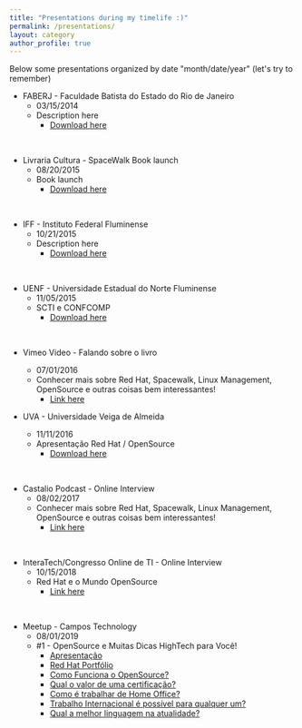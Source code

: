 ```yaml
---
title: "Presentations during my timelife :)"
permalink: /presentations/
layout: category
author_profile: true
---
```

Below some presentations organized by date "month/date/year" (let's try to remember)


- FABERJ - Faculdade Batista do Estado do Rio de Janeiro
  - 03/15/2014
  - Description here
    - [Download here](#)

<br/>

- Livraria Cultura - SpaceWalk Book launch
  - 08/20/2015
  - Book launch
    - [Download here](#)

<br/>

- IFF - Instituto Federal Fluminense
  - 10/21/2015
  - Description here
    - [Download here](#)

<br/>

- UENF - Universidade Estadual do Norte Fluminense
  - 11/05/2015
  - SCTI e CONFCOMP
    - [Download here](/assets/files/SCTI_11.05.2015.pdf)

<br/>

- Vimeo Video - Falando sobre o livro
  - 07/01/2016
  - Conhecer mais sobre Red Hat, Spacewalk, Linux Management, OpenSource e outras coisas bem interessantes!
    - [Link here](https://vimeo.com/173124755)


- UVA - Universidade Veiga de Almeida
  - 11/11/2016
  - Apresentação Red Hat / OpenSource
    - [Download here](#)

<br/>

- Castalio Podcast - Online Interview
  - 08/02/2017
  - Conhecer mais sobre Red Hat, Spacewalk, Linux Management, OpenSource e outras coisas bem interessantes!
    - [Link here](https://www.youtube.com/watch?v=U8V6_7ZotwI)

<br/>

- InteraTech/Congresso Online de TI - Online Interview
  - 10/15/2018
  - Red Hat e o Mundo OpenSource
    - [Link here](https://www.youtube.com/watch?v=59F9iYH0KBQ)

<br/>

- Meetup - Campos Technology
  - 08/01/2019 
  - #1 - OpenSource e Muitas Dicas HighTech para Você!
    - [Apresentação](/assets/files/meetup_01_Apresentacao.pdf)
    - [Red Hat Portfólio](/assets/files/meetup_01_Red_Hat_Corporate_Presentation_PT-BR.pdf)
    - [Como Funciona o OpenSource?](/assets/files/meetup_01_Como_funciona_o_OpenSource.pdf)
    - [Qual o valor de uma certificação?](/assets/files/meetup_01_Qual_o_valor_de_uma_certificacao_para_o_mercado_de_trabalho.pdf)
    - [Como é trabalhar de Home Office?](/assets/files/meetup_01_Como_e_trabalhar_de_home_office.pdf)
    - [Trabalho Internacional é possível para qualquer um?](/assets/files/meetup_01_Trabalho_internacional_e_possivel_para_qualquer_um.pdf)
    - [Qual a melhor linguagem na atualidade?](/assets/files/meetup_01_Qual_a_melhor_linguagem_na_atualidade.pdf)

